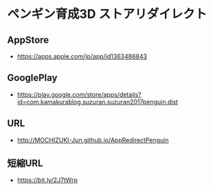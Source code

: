 # ペンギン育成3D ストアリダイレクト
## AppStore
- https://apps.apple.com/jp/app/id1363486843

## GooglePlay
- https://play.google.com/store/apps/details?id=com.kamakurablog.suzuran.suzuran2017penguin.dist

## URL
- http://MOCHIZUKI-Jun.github.io/AppRedirectPenguin

## 短縮URL
- https://bit.ly/2J7tWrp